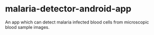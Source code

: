 # malaria-detector-android-app
An app which can detect malaria infected blood cells from microscopic blood sample images.
